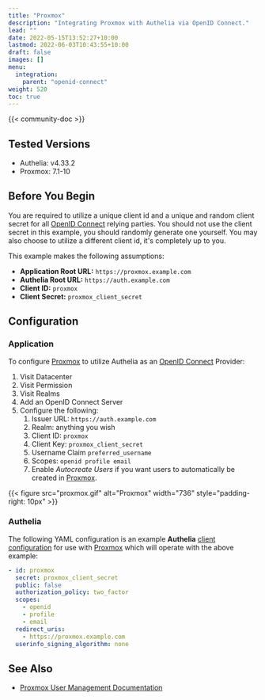 ```yaml
---
title: "Proxmox"
description: "Integrating Proxmox with Authelia via OpenID Connect."
lead: ""
date: 2022-05-15T13:52:27+10:00
lastmod: 2022-06-03T10:43:55+10:00
draft: false
images: []
menu:
  integration:
    parent: "openid-connect"
weight: 520
toc: true
---
```


{{< community-doc >}}

## Tested Versions

- Authelia: v4.33.2
- Proxmox: 7.1-10

## Before You Begin

You are required to utilize a unique client id and a unique and random client secret for all [OpenID Connect] relying
parties. You should not use the client secret in this example, you should randomly generate one yourself. You may also
choose to utilize a different client id, it's completely up to you.

This example makes the following assumptions:

- **Application Root URL:** `https://proxmox.example.com`
- **Authelia Root URL:** `https://auth.example.com`
- **Client ID:** `proxmox`
- **Client Secret:** `proxmox_client_secret`

## Configuration

### Application

To configure [Proxmox] to utilize Authelia as an [OpenID Connect] Provider:

1. Visit Datacenter
2. Visit Permission
3. Visit Realms
4. Add an OpenID Connect Server
5. Configure the following:
   1. Issuer URL: `https://auth.example.com`
   2. Realm: anything you wish
   3. Client ID: `proxmox`
   4. Client Key: `proxmox_client_secret`
   5. Username Claim `preferred_username`
   6. Scopes: `openid profile email`
   7. Enable *Autocreate Users* if you want users to automatically be created in [Proxmox].

{{< figure src="proxmox.gif" alt="Proxmox" width="736" style="padding-right: 10px" >}}

### Authelia

The following YAML configuration is an example **Authelia**
[client configuration](../../../configuration/identity-providers/open-id-connect.md#clients) for use with [Proxmox]
which will operate with the above example:

```yaml
- id: proxmox
  secret: proxmox_client_secret
  public: false
  authorization_policy: two_factor
  scopes:
    - openid
    - profile
    - email
  redirect_uris:
    - https://proxmox.example.com
  userinfo_signing_algorithm: none
```

## See Also

- [Proxmox User Management Documentation](https://pve.proxmox.com/wiki/User_Management)

[Proxmox]: https://www.proxmox.com/
[OpenID Connect]: ../../openid-connect/introduction.md
